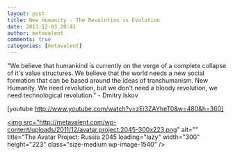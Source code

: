 ```yaml
---
layout: post
title: New Humanity - The Revolution is Evolution
date: 2011-12-03 20:41
author: metavalent
comments: true
categories: [metavalent]
---
```

"We believe that humankind is currently on the verge of a complete collapse of it's value structures. We believe that the world needs a new social formation that can be based around the ideas of transhumanism. New Humanity. We need revolution, but we don't need a bloody revolution, we need technological revolution." - Dmitry Iskov

[youtube http://www.youtube.com/watch?v=zEi3ZAYheT0&w=480&h=360]

<a href="http://metavalent.files.wordpress.com/2011/12/avatar-project-2045.png" rel="attachment wp-att-1540"><img src="http://metavalent.com/wp-content/uploads/2011/12/avatar.project.2045-300x223.png" alt="" title="The Avatar Project: Russia 2045 loading="lazy" width="300" height="223" class="size-medium wp-image-1540" /></a>
